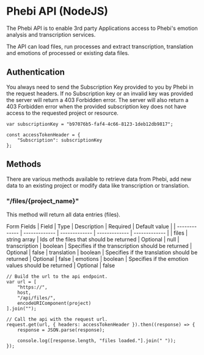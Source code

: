 # Phebi API (NodeJS)

The Phebi API is to enable 3rd party Applications access to Phebi's emotion analysis and transcription services.

The API can load files, run processes and extract transcription, translation and emotions of processed or existing data files.

## Authentication

You always need to send the Subscription Key provided to you by Phebi in the request headers. If no Subscription key or an invalid key was provided the server will return a 403 Forbidden error. The server will also return a 403 Forbidden error when the provided subscription key does not have access to the requested project or resource.

```
var subscriptionKey = "b97076b5-faf4-4c66-8123-1deb12db9817";

const accessTokenHeader = {
    "Subscription": subscriptionKey
};
```

## Methods

There are various methods available to retrieve data from Phebi, add new data to an existing project or modify data like transcription or translation.

### "/files/{project_name}"

This method will return all data entries (files).

Form Fields
| Field  | Type  | Description | Required | Default value |
| ------------- | ------------- | ------------- | ------------- | ------------- |
| files | string array | Ids of the files that should be returned | Optional | null
| transcription | boolean | Specifies if the transcription should be returned | Optional | false
| translation | boolean | Specifies if the translation should be returned | Optional | false
| emotions | boolean | Specifies if the emotion values should be returned | Optional | false

```
// Build the url to the api endpoint.
var url = [
    "https://",
    host,
    "/api/files/",
    encodeURIComponent(project)
].join("");

// Call the api with the request url.
request.get(url, { headers: accessTokenHeader }).then((response) => {
    response = JSON.parse(response);

    console.log([response.length, "files loaded."].join(" "));
});
```
